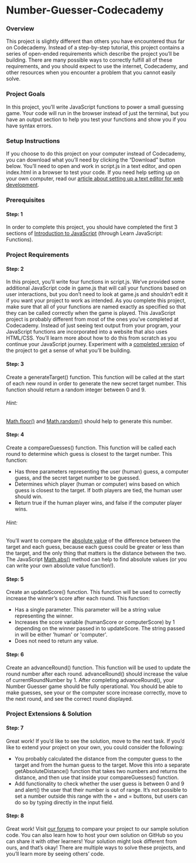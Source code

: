 # Number-Guesser-Codecademy
### Overview
This project is slightly different than others you have encountered thus far on Codecademy. Instead of a step-by-step tutorial, this project contains a series of open-ended requirements which describe the project you’ll be building. There are many possible ways to correctly fulfill all of these requirements, and you should expect to use the internet, Codecademy, and other resources when you encounter a problem that you cannot easily solve.

### Project Goals
In this project, you’ll write JavaScript functions to power a small guessing game. Your code will run in the browser instead of just the terminal, but you have an output section to help you test your functions and show you if you have syntax errors.

### Setup Instructions
If you choose to do this project on your computer instead of Codecademy, you can download what you’ll need by clicking the “Download” button below. You’ll need to open and work in script.js in a text editor, and open index.html in a browser to test your code. If you need help setting up on your own computer, read our [article about setting up a text editor for web development](https://www.codecademy.com/articles/visual-studio-code).

### Prerequisites

#### Step: 1
In order to complete this project, you should have completed the first 3 sections of [Introduction to JavaScript](https://www.codecademy.com/courses/introduction-to-javascript) (through Learn JavaScript: Functions).

### Project Requirements

#### Step: 2
In this project, you’ll write four functions in script.js. We’ve provided some additional JavaScript code in game.js that will call your functions based on user interactions, but you don’t need to look at game.js and shouldn’t edit it if you want your project to work as intended. As you complete this project, make sure that all of your functions are named exactly as specified so that they can be called correctly when the game is played.
This JavaScript project is probably different from most of the ones you’ve completed at Codecademy. Instead of just seeing text output from your program, your JavaScript functions are incorporated into a website that also uses HTML/CSS. You’ll learn more about how to do this from scratch as you continue your JavaScript journey.
Experiment with a [completed version](https://s3.amazonaws.com/codecademy-content/PRO/independent-practice-projects/number-guesser/example/index.html) of the project to get a sense of what you’ll be building.

#### Step: 3
Create a generateTarget() function. This function will be called at the start of each new round in order to generate the new secret target number.
This function should return a random integer between 0 and 9.
###### Hint:
[Math.floor()](https://developer.mozilla.org/en-US/docs/Web/JavaScript/Reference/Global_Objects/Math/floor) and [Math.random()](https://developer.mozilla.org/en-US/docs/Web/JavaScript/Reference/Global_Objects/Math/random) should help to generate this number.

#### Step: 4
Create a compareGuesses() function. This function will be called each round to determine which guess is closest to the target number.
This function:
- Has three parameters representing the user (human) guess, a computer guess, and the secret target number to be guessed.
- Determines which player (human or computer) wins based on which guess is closest to the target. If both players are tied, the human user should win.
- Return true if the human player wins, and false if the computer player wins.
###### Hint:
You’ll want to compare the [absolute value](https://en.wikipedia.org/wiki/Absolute_value#Real_numbers) of the difference between the target and each guess, because each guess could be greater or less than the target, and the only thing that matters is the distance between the two.
The JavaScript [Math.abs()](https://developer.mozilla.org/en-US/docs/Web/JavaScript/Reference/Global_Objects/Math/abs) method can help to find absolute values (or you can write your own absolute value function!).

#### Step: 5
Create an updateScore() function. This function will be used to correctly increase the winner’s score after each round.
This function:
- Has a single parameter. This parameter will be a string value representing the winner.
- Increases the score variable (humanScore or computerScore) by 1 depending on the winner passed in to updateScore. The string passed in will be either 'human' or 'computer'.
- Does not need to return any value.

#### Step: 6
Create an advanceRound() function. This function will be used to update the round number after each round.
advanceRound() should increase the value of currentRoundNumber by 1.
After completing advanceRound(), your Number Guesser game should be fully operational. You should be able to make guesses, see your or the computer score increase correctly, move to the next round, and see the correct round displayed.

### Project Extensions & Solution

#### Step: 7
Great work! If you’d like to see the solution, move to the next task. If you’d like to extend your project on your own, you could consider the following:
- You probably calculated the distance from the computer guess to the target and from the human guess to the target. Move this into a separate getAbsoluteDistance() function that takes two numbers and returns the distance, and then use that inside your compareGuesses() function.
- Add functionality to check whether the user guess is between 0 and 9 and alert() the user that their number is out of range. It’s not possible to set a number outside this range with the + and = buttons, but users can do so by typing directly in the input field.

#### Step: 8
Great work! Visit [our forums](https://discuss.codecademy.com/t/number-guesser-challenge-project-javascript/462394) to compare your project to our sample solution code. You can also learn how to host your own solution on GitHub so you can share it with other learners! Your solution might look different from ours, and that’s okay! There are multiple ways to solve these projects, and you’ll learn more by seeing others’ code.
